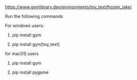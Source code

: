 https://www.gymlibrary.dev/environments/toy_text/frozen_lake/

Run the following commands

For windows users:
1. pip install gym

2. pip install gym[toy_text]


for macOS users
1. pip install gym

2. pip install pygame
